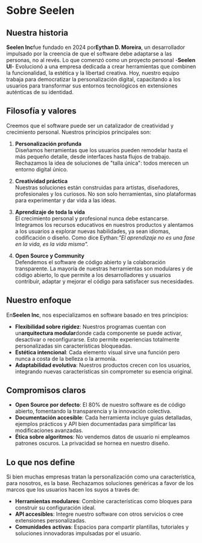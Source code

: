 # Sobre Seelen

## Nuestra historia

**Seelen Inc**fue fundado en 2024 por**Eythan D. Moreira**, un desarrollador
impulsado por la creencia de que el software debe adaptarse a las personas, no
al revés. Lo que comenzó como un proyecto personal -**Seelen UI**- Evolucionó a
una empresa dedicada a crear herramientas que combinen la funcionalidad, la
estética y la libertad creativa. Hoy, nuestro equipo trabaja para democratizar
la personalización digital, capacitando a los usuarios para transformar sus
entornos tecnológicos en extensiones auténticas de su identidad.

## Filosofía y valores

Creemos que el software puede ser un catalizador de creatividad y crecimiento
personal. Nuestros principios principales son:

1. **Personalización profunda**\
   Diseñamos herramientas que los usuarios pueden remodelar hasta el más pequeño
   detalle, desde interfaces hasta flujos de trabajo. Rechazamos la idea de
   soluciones de "talla única": todos merecen un entorno digital único.

2. **Creatividad práctica**\
   Nuestras soluciones están construidas para artistas, diseñadores,
   profesionales y los curiosos. No son solo herramientas, sino plataformas para
   experimentar y dar vida a las ideas.

3. **Aprendizaje de toda la vida**\
   El crecimiento personal y profesional nunca debe estancarse. Integramos los
   recursos educativos en nuestros productos y alentamos a los usuarios a
   explorar nuevas habilidades, ya sean idiomas, codificación o diseño. Como
   dice Eythan:_"El aprendizaje no es una fase en la vida, es la vida misma"._

4. **Open Source y Community**\
   Defendemos el software de código abierto y la colaboración transparente. La
   mayoría de nuestras herramientas son modulares y de código abierto, lo que
   permite a los desarrolladores y usuarios contribuir, adaptar y mejorar el
   código para satisfacer sus necesidades.

## Nuestro enfoque

En**Seelen Inc**, nos especializamos en software basado en tres principios:

- **Flexibilidad sobre rigidez**: Nuestros programas cuentan con
  un**arquitectura modular**donde cada componente se puede activar, desactivar o
  reconfigurarse. Esto permite experiencias totalmente personalizadas sin
  características bloqueadas.
- **Estética intencional**: Cada elemento visual sirve una función pero nunca a
  costa de la belleza o la armonía.
- **Adaptabilidad evolutiva**: Nuestros productos crecen con los usuarios,
  integrando nuevas características sin comprometer su esencia original.

## Compromisos claros

- **Open Source por defecto**: El 80% de nuestro software es de código abierto,
  fomentando la transparencia y la innovación colectiva.
- **Documentación accesible**: Cada herramienta incluye guías detalladas,
  ejemplos prácticos y API bien documentadas para simplificar las modificaciones
  avanzadas.
- **Ética sobre algoritmos**: No vendemos datos de usuario ni empleamos patrones
  oscuros. La privacidad se hornea en nuestro diseño.

## Lo que nos define

Si bien muchas empresas tratan la personalización como una característica, para
nosotros, es la base. Rechazamos soluciones genéricas a favor de los marcos que
los usuarios hacen los suyos a través de:

- **Herramientas modulares**: Combine características como bloques para
  construir su configuración ideal.
- **API accesibles**: Integre nuestro software con otros servicios o cree
  extensiones personalizadas.
- **Comunidades activas**: Espacios para compartir plantillas, tutoriales y
  soluciones innovadoras impulsadas por el usuario.
